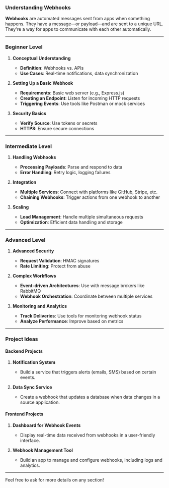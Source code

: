 ### Understanding Webhooks

**Webhooks** are automated messages sent from apps when something happens. They have a message—or payload—and are sent to a unique URL. They're a way for apps to communicate with each other automatically.

---

### Beginner Level

1. **Conceptual Understanding**
   - **Definition**: Webhooks vs. APIs
   - **Use Cases**: Real-time notifications, data synchronization

2. **Setting Up a Basic Webhook**
   - **Requirements**: Basic web server (e.g., Express.js)
   - **Creating an Endpoint**: Listen for incoming HTTP requests
   - **Triggering Events**: Use tools like Postman or mock services

3. **Security Basics**
   - **Verify Source**: Use tokens or secrets
   - **HTTPS**: Ensure secure connections

---

### Intermediate Level

1. **Handling Webhooks**
   - **Processing Payloads**: Parse and respond to data
   - **Error Handling**: Retry logic, logging failures

2. **Integration**
   - **Multiple Services**: Connect with platforms like GitHub, Stripe, etc.
   - **Chaining Webhooks**: Trigger actions from one webhook to another

3. **Scaling**
   - **Load Management**: Handle multiple simultaneous requests
   - **Optimization**: Efficient data handling and storage

---

### Advanced Level

1. **Advanced Security**
   - **Request Validation**: HMAC signatures
   - **Rate Limiting**: Protect from abuse

2. **Complex Workflows**
   - **Event-driven Architectures**: Use with message brokers like RabbitMQ
   - **Webhook Orchestration**: Coordinate between multiple services

3. **Monitoring and Analytics**
   - **Track Deliveries**: Use tools for monitoring webhook status
   - **Analyze Performance**: Improve based on metrics

---

### Project Ideas

#### Backend Projects

1. **Notification System**
   - Build a service that triggers alerts (emails, SMS) based on certain events.

2. **Data Sync Service**
   - Create a webhook that updates a database when data changes in a source application.

#### Frontend Projects

1. **Dashboard for Webhook Events**
   - Display real-time data received from webhooks in a user-friendly interface.

2. **Webhook Management Tool**
   - Build an app to manage and configure webhooks, including logs and analytics.

---

Feel free to ask for more details on any section!
